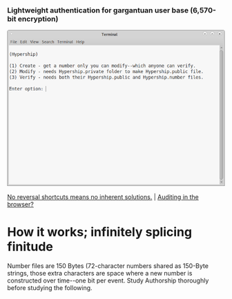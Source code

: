 <!---
Hyperspeed Authorship variant using 1.2kB
disposable public files for user authentication.
-->



### Lightweight authentication for gargantuan user base (6,570-bit encryption)

<p align="center">
  <img src="https://github.com/compromise-evident/Hypership/blob/main/Other/Terminal.png">
</p>

[No reversal shortcuts means no inherent solutions.](https://github.com/compromise-evident/Hypership/blob/main/Other/Perfect%20secrecy%20and%20P!%3DNP%20proof.pdf) | [Auditing in the browser?](https://coliru.stacked-crooked.com/a/095466ff5fac5063)

# How it works; infinitely splicing finitude

Number files are 150 Bytes (72-character numbers shared as 150-Byte strings, those extra characters are space where a new number is constructed over time--one bit per event. Study Authorship thoroughly before studying the following. 
